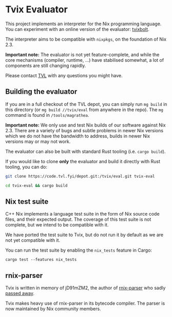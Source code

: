 Tvix Evaluator
==============

This project implements an interpreter for the Nix programming
language. You can experiment with an online version of the evaluator:
[tvixbolt][].

The interpreter aims to be compatible with `nixpkgs`, on the
foundation of Nix 2.3.

**Important note:** The evaluator is not yet feature-complete, and
while the core mechanisms (compiler, runtime, ...) have stabilised
somewhat, a lot of components are still changing rapidly.

Please contact [TVL](https://tvl.fyi) with any questions you might
have.

## Building the evaluator

If you are in a full checkout of the TVL depot, you can simply run `mg
build` in this directory (or `mg build //tvix/eval` from anywhere in
the repo).  The `mg` command is found in `/tools/magrathea`.

**Important note:** We only use and test Nix builds of our software
against Nix 2.3. There are a variety of bugs and subtle problems in
newer Nix versions which we do not have the bandwidth to address,
builds in newer Nix versions may or may not work.

The evaluator can also be built with standard Rust tooling (i.e.
`cargo build`).

If you would like to clone **only** the evaluator and build it
directly with Rust tooling, you can do:

```bash
git clone https://code.tvl.fyi/depot.git:/tvix/eval.git tvix-eval

cd tvix-eval && cargo build
```

## Nix test suite

C++ Nix implements a language test suite in the form of Nix source
code files, and their expected output. The coverage of this test suite
is not complete, but we intend to be compatible with it.

We have ported the test suite to Tvix, but do not run it by default as
we are not yet compatible with it.

You can run the test suite by enabling the `nix_tests` feature in
Cargo:

    cargo test --features nix_tests

## rnix-parser

Tvix is written in memory of jD91mZM2, the author of [rnix-parser][]
who sadly [passed away][rip].

Tvix makes heavy use of rnix-parser in its bytecode compiler. The
parser is now maintained by Nix community members.

[rnix-parser]: https://github.com/nix-community/rnix-parser
[rip]: https://www.redox-os.org/news/open-source-mental-health/
[tvixbolt]: https://tazj.in/blobs/tvixbolt/
